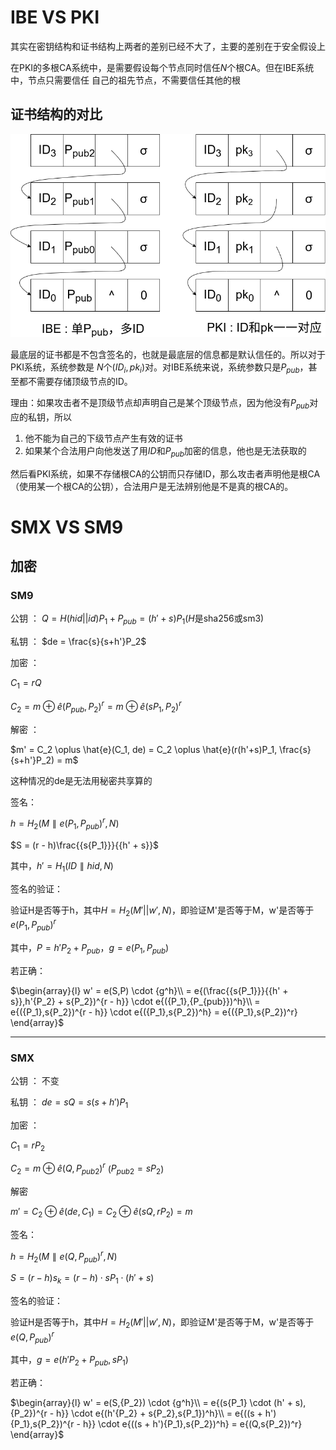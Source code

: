 # IBE VS PKI

其实在密钥结构和证书结构上两者的差别已经不大了，主要的差别在于安全假设上 

在PKI的多根CA系统中，是需要假设每个节点同时信任$N$个根CA。但在IBE系统中，节点只需要信任
自己的祖先节点，不需要信任其他的根

## 证书结构的对比

![image](image/certificate.png)

最底层的证书都是不包含签名的，也就是最底层的信息都是默认信任的。所以对于PKI系统，系统参数是
$N$个$(ID_i, pk_i)$对。对IBE系统来说，系统参数只是$P_{pub}$，甚至都不需要存储顶级节点的ID。

理由：如果攻击者不是顶级节点却声明自己是某个顶级节点，因为他没有$P_{pub}$对应的私钥，所以

1. 他不能为自己的下级节点产生有效的证书
2. 如果某个合法用户向他发送了用$ID$和$P_{pub}$加密的信息，他也是无法获取的 

然后看PKI系统，如果不存储根CA的公钥而只存储ID，那么攻击者声明他是根CA（使用某一个根CA的公钥），合法用户是无法辨别他是不是真的根CA的。

# SMX VS SM9 

## 加密 

### SM9

公钥 ： $Q = H(hid||id)P_1 + P_{pub} = (h'+s)P_1$($H$是sha256或sm3)

私钥 ： $de = \frac{s}{s+h'}P_2$

加密 ： 

$C_1 = rQ$

$C_2 = m \oplus \hat{e}(P_{pub}, P_2)^r = m \oplus \hat{e}(sP_1, P_2)^r$

解密 ：

$m' = C_2 \oplus \hat{e}(C_1, de) = C_2 \oplus \hat{e}(r(h'+s)P_1, \frac{s}{s+h'}P_2) = m$

这种情况的de是无法用秘密共享算的

签名：

$h = {H_2}(M\parallel e{({P_1},{P_{pub}})^r},N)$

$S = (r - h)\frac{{s{P_1}}}{{h' + s}}$

其中，$h' = {H_1}(ID\parallel hid,N)$

签名的验证：

验证H是否等于h，其中$H = {H_2}(M'||w',N)$，即验证M'是否等于M，w'是否等于$e{({P_1},{P_{pub}})^r}$

其中，$P = h'{P_2} + {P_{pub}}$，$g = e({P_1},{P_{pub}})$

若正确：

$\begin{array}{l}
w' = e(S,P) \cdot {g^h}\\
 = e{(\frac{{s{P_1}}}{{h' + s}},h'{P_2} + s{P_2})^{r - h}} \cdot e{({P_1},{P_{pub}})^h}\\
 = e{({P_1},s{P_2})^{r - h}} \cdot e{({P_1},s{P_2})^h} = e{({P_1},s{P_2})^r}
\end{array}$

---

### SMX

公钥 ： 不变 

私钥 ： $de = sQ = s(s+h')P_1$ 

加密 ： 

$C_1 = rP_2$

$C_2 = m \oplus \hat{e}(Q, P_{pub2})^r$ ($P_{pub2} = sP_2$)

解密 

$m' = C_2 \oplus \hat{e}(de, C_1) = C_2 \oplus \hat{e}(sQ, rP_2) = m$

签名：

$h = {H_2}(M\parallel e{(Q,{P_{pub}})^r},N)$

$S = (r - h){s_k} = (r - h) \cdot s{P_1} \cdot (h' + s)$

签名的验证：

验证H是否等于h，其中$H = {H_2}(M'||w',N)$，即验证M'是否等于M，w'是否等于$e{(Q,{P_{pub}})^r}$

其中，$g = e(h'{P_2} + {P_{pub}},s{P_1})$

若正确：

$\begin{array}{l}
w' = e(S,{P_2}) \cdot {g^h}\\
 = e{(s{P_1} \cdot (h' + s),{P_2})^{r - h}} \cdot e{(h'{P_2} + s{P_2},s{P_1})^h}\\
 = e{((s + h'){P_1},s{P_2})^{r - h}} \cdot e{((s + h'){P_1},s{P_2})^h} = e{(Q,s{P_2})^r}
\end{array}$
